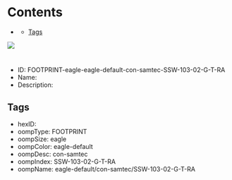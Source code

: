 



Contents
========

* [](#)
	* [Tags](#tags)
  
![][im]
# 

- ID: FOOTPRINT-eagle-eagle-default-con-samtec-SSW-103-02-G-T-RA
- Name: 
- Description: 

## Tags

- hexID: 
- oompType: FOOTPRINT
- oompSize: eagle
- oompColor: eagle-default
- oompDesc: con-samtec
- oompIndex: SSW-103-02-G-T-RA
- oompName: eagle-default/con-samtec/SSW-103-02-G-T-RA



[im]: image.png
